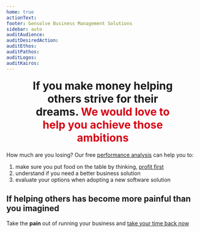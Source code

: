 ```yaml
---
home: true
actionText:
footer: Gensolve Business Management Solutions
sidebar: auto
auditAudience:
auditDesiredAction:
auditEthos:
auditPathos:
auditLogos:
auditKairos:
---
```


<h2 style="font-size: 2em; margin: 1.2rem auto;width:80%;text-align:center">If you make money helping others strive for their dreams. <span style="color:#D70014;font-weight:bold">We would love to help you achieve those ambitions</span></h2>

How much are you losing? Our free [performance analysis](https://drive.google.com/a/gensolve.com/uc?authuser=0&id=11f6rMWAp61vytiQfZq2xvCX2sOnvI2fn&export=download) can help you to:

1. make sure you put food on the table by thinking, [profit first](https://anchor.fm/paul-gough2/episodes/EP-44-Profit-First-For-Physical-Therapists---With-Mike-Michalowicz-e4c3vc)
2. understand if you need a better business solution
3. evaluate your options when adopting a new software solution

## If helping others has become more painful than you imagined

Take the **pain** out of running your business and [take your time back now](./demo/install/)
